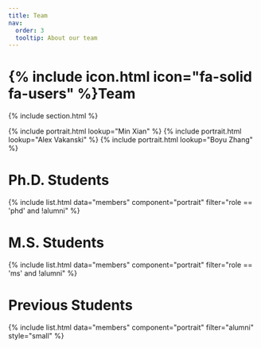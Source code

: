 ```yaml
---
title: Team
nav:
  order: 3
  tooltip: About our team
---
```


# {% include icon.html icon="fa-solid fa-users" %}Team

{% include section.html %}

{% include portrait.html lookup="Min Xian" %}
{% include portrait.html lookup="Alex Vakanski" %}
{% include portrait.html lookup="Boyu Zhang" %}

# Ph.D. Students

{% include list.html data="members" component="portrait" filter="role == 'phd' and !alumni" %}

# M.S. Students

{% include list.html data="members" component="portrait" filter="role == 'ms' and !alumni" %}

# Previous Students

{% include list.html data="members" component="portrait" filter="alumni" style="small" %}
